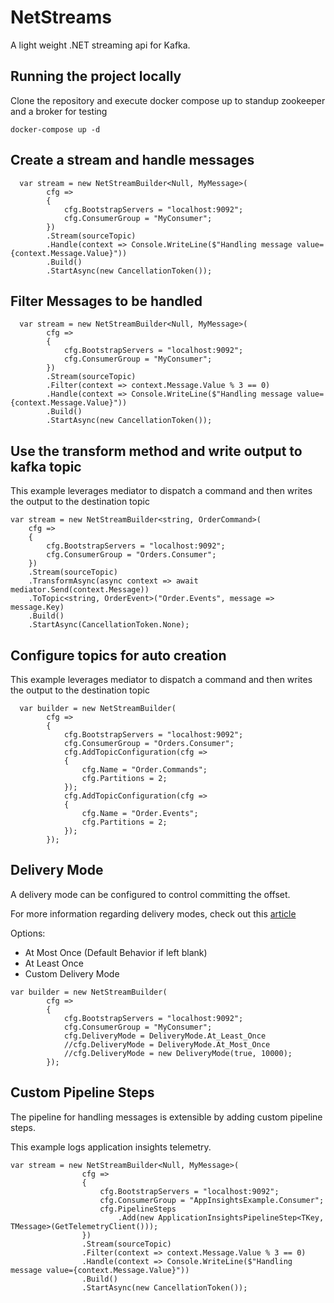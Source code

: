 # NetStreams

A light weight .NET streaming api for Kafka.

## Running the project locally

Clone the repository and execute docker compose up  to standup zookeeper and a broker for testing

```
docker-compose up -d
```

## Create a stream and handle messages

``` .net
  var stream = new NetStreamBuilder<Null, MyMessage>(
        cfg =>
        {
            cfg.BootstrapServers = "localhost:9092";
            cfg.ConsumerGroup = "MyConsumer";
        })
        .Stream(sourceTopic)
        .Handle(context => Console.WriteLine($"Handling message value={context.Message.Value}"))
        .Build()
        .StartAsync(new CancellationToken());
```

## Filter Messages to be handled


``` .net
  var stream = new NetStreamBuilder<Null, MyMessage>(
        cfg =>
        {
            cfg.BootstrapServers = "localhost:9092";
            cfg.ConsumerGroup = "MyConsumer";
        })
        .Stream(sourceTopic)
        .Filter(context => context.Message.Value % 3 == 0)
        .Handle(context => Console.WriteLine($"Handling message value={context.Message.Value}"))
        .Build()
        .StartAsync(new CancellationToken());
```


## Use the transform method and write output to kafka topic

This example leverages mediator to dispatch a command and then writes the output to the destination topic

```
var stream = new NetStreamBuilder<string, OrderCommand>(
    cfg =>
    {
        cfg.BootstrapServers = "localhost:9092";
        cfg.ConsumerGroup = "Orders.Consumer";
    })
    .Stream(sourceTopic)
    .TransformAsync(async context => await mediator.Send(context.Message))
    .ToTopic<string, OrderEvent>("Order.Events", message => message.Key)
    .Build()
    .StartAsync(CancellationToken.None);
```


## Configure topics for auto creation

This example leverages mediator to dispatch a command and then writes the output to the destination topic

```
  var builder = new NetStreamBuilder(
        cfg =>
        {
            cfg.BootstrapServers = "localhost:9092";
            cfg.ConsumerGroup = "Orders.Consumer";
            cfg.AddTopicConfiguration(cfg =>
            {
                cfg.Name = "Order.Commands";
                cfg.Partitions = 2;
            });
            cfg.AddTopicConfiguration(cfg =>
            {
                cfg.Name = "Order.Events";
                cfg.Partitions = 2;
            });
        });
```

## Delivery Mode

A delivery mode can be configured to control committing the offset.

For more information regarding delivery modes, check out this [article](https://dzone.com/articles/kafka-clients-at-most-once-at-least-once-exactly-o)

Options:
- At Most Once (Default Behavior if left blank)
- At Least Once
- Custom Delivery Mode

```  
var builder = new NetStreamBuilder(
        cfg =>
        {
            cfg.BootstrapServers = "localhost:9092";
            cfg.ConsumerGroup = "MyConsumer";
            cfg.DeliveryMode = DeliveryMode.At_Least_Once
            //cfg.DeliveryMode = DeliveryMode.At_Most_Once
            //cfg.DeliveryMode = new DeliveryMode(true, 10000);
        });
```

## Custom Pipeline Steps

The pipeline for handling messages is extensible by adding custom pipeline steps.

This example logs application insights telemetry.

```
var stream = new NetStreamBuilder<Null, MyMessage>(
                cfg =>
                {
                    cfg.BootstrapServers = "localhost:9092";
                    cfg.ConsumerGroup = "AppInsightsExample.Consumer";
                    cfg.PipelineSteps
                        .Add(new ApplicationInsightsPipelineStep<TKey, TMessage>(GetTelemetryClient()));
                })
                .Stream(sourceTopic)
                .Filter(context => context.Message.Value % 3 == 0)
                .Handle(context => Console.WriteLine($"Handling message value={context.Message.Value}"))
                .Build()
                .StartAsync(new CancellationToken());
```

